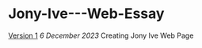 # Jony-Ive---Web-Essay

[Version 1](https://Ryan-wilsdon100.github.io/women-in-design/index-one.html)
*6 December 2023*
Creating Jony Ive Web Page